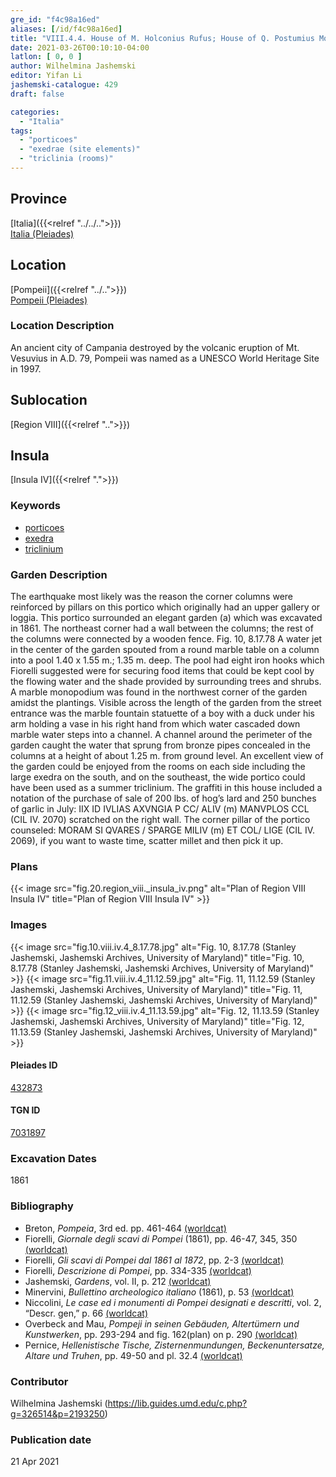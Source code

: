 ```yaml
---
gre_id: "f4c98a16ed"
aliases: [/id/f4c98a16ed]
title: "VIII.4.4. House of M. Holconius Rufus; House of Q. Postumius Modestus and Q. Postumius Proculus"
date: 2021-03-26T00:10:10-04:00
latlon: [ 0, 0 ]
author: Wilhelmina Jashemski
editor: Yifan Li
jashemski-catalogue: 429
draft: false

categories:
  - "Italia"
tags:
  - "porticoes"
  - "exedrae (site elements)"
  - "triclinia (rooms)"
---
```


## Province
[Italia]({{<relref "../../..">}}) \
[Italia (Pleiades)](https://pleiades.stoa.org/places/1052)

## Location
[Pompeii]({{<relref "../..">}}) \
[Pompeii (Pleiades)](https://pleiades.stoa.org/places/433032)

### Location Description
An ancient city of Campania destroyed by the volcanic eruption of Mt. Vesuvius in A.D. 79, Pompeii was named as a UNESCO World Heritage Site in 1997.

## Sublocation
[Region VIII]({{<relref "..">}})

## Insula
[Insula IV]({{<relref ".">}})

### Keywords
 - [porticoes](http://vocab.getty.edu/page/aat/300004145)
 - [exedra](http://vocab.getty.edu/page/aat/300004014)
 - [triclinium](http://vocab.getty.edu/page/aat/300004359)

### Garden Description
The earthquake most likely was the reason the corner columns were reinforced by pillars on this portico which originally had an upper gallery or loggia. This portico surrounded an elegant garden (a) which was excavated in 1861. The northeast corner had a wall between the columns; the rest of the columns were connected by a wooden fence. Fig. 10, 8.17.78 A water jet in the center of the garden spouted from a round marble table on a column into a pool 1.40 x 1.55 m.; 1.35 m. deep. The pool had eight iron hooks which Fiorelli suggested were for securing food items that could be kept cool by the flowing water and the shade provided by surrounding trees and shrubs. A marble monopodium was found in the northwest corner of the garden amidst the plantings. Visible across the length of the garden from the street entrance was the marble fountain statuette of a boy with a duck under his arm holding a vase in his right hand from which water cascaded down marble water steps into a channel. A channel around the perimeter of the garden caught the water that sprung from bronze pipes concealed in the columns at a height of about 1.25 m. from ground level.  An excellent view of the garden could be enjoyed from the rooms on each side including the large exedra on the south, and on the southeast, the wide portico could have been used as a summer triclinium. The graffiti in this house included a notation of the purchase of sale of 200 lbs. of hog’s lard and 250 bunches of garlic in July: IIX ID IVLIAS AXVNGIA P CC/ ALIV (m) MANVPLOS CCL (CIL IV. 2070) scratched on the right wall.  The corner pillar of the portico counseled: MORAM SI QVARES / SPARGE MILIV (m) ET COL/ LIGE (CIL IV. 2069), if you want to waste time, scatter millet and then pick it up.

### Plans
{{< image src="fig.20.region_viii._insula_iv.png" alt="Plan of Region VIII Insula IV" title="Plan of Region VIII Insula IV" >}}

### Images
{{< image src="fig.10.viii.iv.4_8.17.78.jpg" alt="Fig. 10, 8.17.78 (Stanley Jashemski, Jashemski Archives, University of Maryland)" title="Fig. 10, 8.17.78 (Stanley Jashemski, Jashemski Archives, University of Maryland)" >}}
{{< image src="fig.11.viii.iv.4_11.12.59.jpg" alt="Fig. 11, 11.12.59 (Stanley Jashemski, Jashemski Archives, University of Maryland)" title="Fig. 11, 11.12.59 (Stanley Jashemski, Jashemski Archives, University of Maryland)" >}}
{{< image src="fig.12_viii.iv.4_11.13.59.jpg" alt="Fig. 12, 11.13.59 (Stanley Jashemski, Jashemski Archives, University of Maryland)" title="Fig. 12, 11.13.59 (Stanley Jashemski, Jashemski Archives, University of Maryland)" >}}


#### Pleiades ID
[432873](https://pleiades.stoa.org/places/538911200)

#### TGN ID
[7031897](http://vocab.getty.edu/page/tgn/2053030)

###  Excavation Dates
1861

### Bibliography
* Breton, *Pompeia*, 3rd ed. pp. 461-464 [(worldcat)](http://www.worldcat.org/oclc/894211341)
* Fiorelli, *Giornale degli scavi di Pompei* (1861), pp. 46-47, 345, 350 [(worldcat)](http://www.worldcat.org/oclc/962518899)
* Fiorelli, *Gli scavi di Pompei dal 1861 al 1872*, pp. 2-3 [(worldcat)](http://www.worldcat.org/oclc/65043382)
* Fiorelli, *Descrizione di Pompei*, pp. 334-335 [(worldcat)](http://www.worldcat.org/oclc/252039996)
* Jashemski, *Gardens*, vol. II, p. 212 [(worldcat)](http://www.worldcat.org/oclc/1113367431)
* Minervini, *Bullettino archeologico italiano* (1861), p. 53 [(worldcat)](http://www.worldcat.org/oclc/759182452)
* Niccolini, *Le case ed i monumenti di Pompei designati e descritti*, vol. 2, “Descr. gen,” p. 66 [(worldcat)](http://www.worldcat.org/oclc/906755593)
* Overbeck and Mau, *Pompeji in seinen Gebäuden, Altertümern und Kunstwerken*, pp. 293-294 and fig. 162(plan) on p. 290 [(worldcat)](http://www.worldcat.org/oclc/1189285747)
* Pernice, *Hellenistische Tische, Zisternenmundungen, Beckenuntersatze, Altare und Truhen*, pp. 49-50 and pl. 32.4 [(worldcat)](http://www.worldcat.org/oclc/680390526)


### Contributor
Wilhelmina Jashemski (https://lib.guides.umd.edu/c.php?g=326514&p=2193250)

### Publication date

21 Apr 2021
